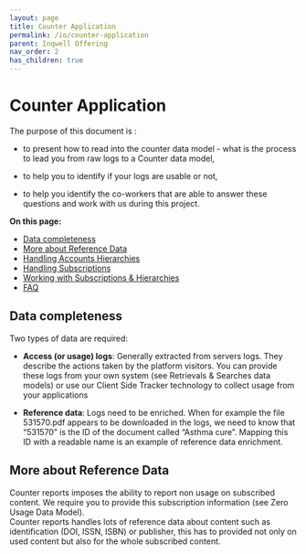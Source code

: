 ```yaml
---
layout: page
title: Counter Application
permalink: /io/counter-application
parent: Inqwell Offering
nav_order: 2
has_children: true
---
```


# Counter Application

<div>
<p class="kek" >The purpose of this document is :</p><ul><li><p>to present how to read into the counter data model - what is the process to lead you from raw logs to a Counter data model,</p></li><li><p>to help you to identify if your logs are usable or not,</p></li><li><p>to help you identify the co-workers that are able to answer these questions and work with us during this project.</p></li></ul></div>

<p><strong>On this page:</strong></p>

<ul class='toc-indentation'>
  <li><a href='#CounterApplication-Datacompleteness'>Data completeness</a></li>
  <li><a href='#CounterApplication-MoreaboutReferenceData'>More about Reference Data</a></li> 
  <li><a href='#HandlingSubscriptions&amp;AccountsHierarchies-HandlingAccountsHierarchies'>Handling Accounts Hierarchies</a></li>
  <li><a href='#HandlingSubscriptions&amp;AccountsHierarchies-HandlingSubscriptions'>Handling Subscriptions</a></li>
  <li><a href='#HandlingSubscriptions&amp;AccountsHierarchies-WorkingwithSubscriptions&amp;Hierarchies'>Working with Subscriptions &amp; Hierarchies</a></li>
  <li><a href='#FAQ'>FAQ</a></li>
</ul>



<h2 id="CounterApplication-Datacompleteness">Data completeness</h2><p>Two types of data are required:</p><ul><li><p><strong>Access (or usage) logs</strong>: Generally extracted from servers logs. They describe the actions taken by the platform visitors. You can provide these logs from your own system (see Retrievals &amp; Searches data models) or use our Client Side Tracker technology to collect usage from your applications</p></li><li><p><strong>Reference data</strong>: Logs need to be enriched. When for example the file 531570.pdf appears to be downloaded in the logs, we need to know that “531570” is the ID of the document called “Asthma cure”. Mapping this ID with a readable name is an example of reference data enrichment.</p></li></ul>
<h2 id="CounterApplication-MoreaboutReferenceData">More about Reference Data</h2><p>Counter reports imposes the ability to report non usage on subscribed content. We require you to provide this subscription information (see Zero Usage Data Model).<br/>Counter reports handles lots of reference data about content such as identification (DOI, ISSN, ISBN) or publisher, this has to provided not only on used content but also for the whole subscribed content.</p>


<script src="../../assets/js/removeMadeWith.js"></script>